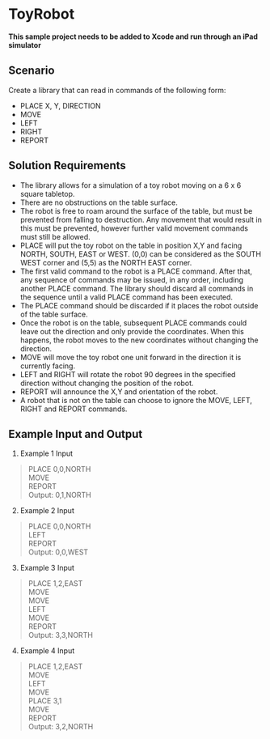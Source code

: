 # ToyRobot

**This sample project needs to be added to Xcode and run through an iPad simulator**

## Scenario
Create a library that can read in commands of the following form:
* PLACE X, Y, DIRECTION
* MOVE
* LEFT
* RIGHT
* REPORT

## Solution Requirements

* The library allows for a simulation of a toy robot moving on a 6 x 6 square tabletop.
* There are no obstructions on the table surface.
* The robot is free to roam around the surface of the table, but must be prevented from falling to destruction. Any movement that would result in this must be prevented, however further valid movement commands must still be allowed.
* PLACE will put the toy robot on the table in position X,Y and facing NORTH, SOUTH, EAST or WEST.
(0,0) can be considered as the SOUTH WEST corner and (5,5) as the NORTH EAST corner.
* The first valid command to the robot is a PLACE command. After that, any sequence of commands may be issued, in any order, including another PLACE command. The library should discard all commands in the sequence until a valid PLACE command has been executed.
* The PLACE command should be discarded if it places the robot outside of the table surface.
* Once the robot is on the table, subsequent PLACE commands could leave out the direction and only provide the coordinates. When this happens, the robot moves to the new coordinates without changing the direction.
* MOVE will move the toy robot one unit forward in the direction it is currently facing.
* LEFT and RIGHT will rotate the robot 90 degrees in the specified direction without changing the position of the robot.
* REPORT will announce the X,Y and orientation of the robot.
* A robot that is not on the table can choose to ignore the MOVE, LEFT, RIGHT and REPORT commands.

## Example Input and Output
1. Example 1 Input
> PLACE 0,0,NORTH  
> MOVE  
> REPORT  
Output: 0,1,NORTH

2. Example 2 Input
> PLACE 0,0,NORTH  
> LEFT  
> REPORT  
Output: 0,0,WEST  

3. Example 3 Input
> PLACE 1,2,EAST  
> MOVE  
> MOVE  
> LEFT  
> MOVE  
> REPORT  
Output: 3,3,NORTH  

4. Example 4 Input
> PLACE 1,2,EAST  
> MOVE  
> LEFT  
> MOVE  
> PLACE 3,1  
> MOVE  
> REPORT  
Output: 3,2,NORTH  

